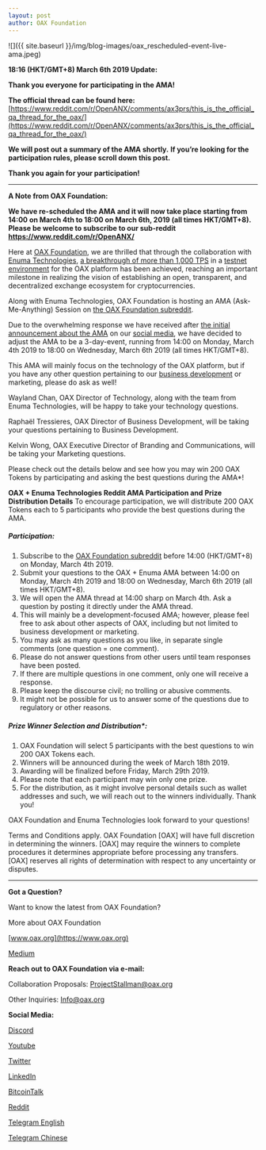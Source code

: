 ```yaml
---
layout: post
author: OAX Foundation
---
```

![]({{ site.baseurl }}/img/blog-images/oax_rescheduled-event-live-ama.jpeg)

**18:16 (HKT/GMT+8) March 6th 2019 Update:**

**Thank you everyone for participating in the AMA!**

**The official thread can be found here:** [https://www.reddit.com/r/OpenANX/comments/ax3prs/this_is_the_official_qa_thread_for_the_oax/](https://www.reddit.com/r/OpenANX/comments/ax3prs/this_is_the_official_qa_thread_for_the_oax/)

**We will post out a summary of the AMA shortly.** **If you’re looking for the participation rules, please scroll down this post.**

**Thank you again for your participation!**

-----

**A Note from OAX Foundation:**

**We have re-scheduled the AMA and it will now take place starting from 14:00 on March 4th to 18:00 on March 6th, 2019 (all times HKT/GMT+8). Please be welcome to subscribe to our sub-reddit https://www.reddit.com/r/OpenANX/**

Here at [OAX Foundation](https://www.oax.org/en), we are thrilled that through the collaboration with [Enuma Technologies](https://enuma.io), [a breakthrough of more than 1,000 TPS](https://medium.com/@OAX_Foundation/oax-reaches-major-technology-milestone-now-its-time-to-partner-up-20aaee18ddcd) in a [testnet environment](https://www.youtube.com/channel/UCSfVCytB5KKuuFOMEGE3rVg/?utm_source=Medium&utm_medium=Blog+post+link&utm_campaign=190211+OAX+Enuma+AMA) for the OAX platform has been achieved, reaching an important milestone in realizing the vision of establishing an open, transparent, and decentralized exchange ecosystem for cryptocurrencies.

Along with Enuma Technologies, OAX Foundation is hosting an AMA (Ask-Me-Anything) Session on [the OAX Foundation subreddit](https://www.reddit.com/r/OpenANX).

Due to the overwhelming response we have received after [the initial announcement about the AMA](https://www.reddit.com/r/OpenANX/comments/an8q35/got_a_burning_question_for_oax_heres_your/) on our [social media](https://twitter.com/OAX_Foundation), we have decided to adjust the AMA to be a 3-day-event, running from 14:00 on Monday, March 4th 2019 to 18:00 on Wednesday, March 6th 2019 (all times HKT/GMT+8).

This AMA will mainly focus on the technology of the OAX platform, but if you have any other question pertaining to our [business development](https://www.linkedin.com/authwall?trk=gf&trkInfo=AQHNHvht3UsCFgAAAWr9j0CoGGIoS-DARgG8ToVKIxdZvVjbgqLv-1iYH6WJ3WuR7vzcXY16JuO2CcNutUeM0ksPCBeA6JbdfLYH5gmH1vnrQt0nUW9GTNp423dJQRCOxf5lbh8=&originalReferer=https://medium.com/@OAX_Foundation/oax-foundation-and-enuma-technologies-to-host-ama-on-reddit-8bafa0dd5b10&sessionRedirect=https%3A%2F%2Fwww.linkedin.com%2Fcompany%2Foax-foundation%2F) or marketing, please do ask as well!

Wayland Chan, OAX Director of Technology, along with the team from Enuma Technologies, will be happy to take your technology questions.

Raphaël Tressieres, OAX Director of Business Development, will be taking your questions pertaining to Business Development.

Kelvin Wong, OAX Executive Director of Branding and Communications, will be taking your Marketing questions.

Please check out the details below and see how you may win 200 OAX Tokens by participating and asking the best questions during the AMA*!

**OAX + Enuma Technologies Reddit AMA Participation and Prize Distribution Details**
To encourage participation, we will distribute 200 OAX Tokens each to 5 participants who provide the best questions during the AMA.

##### Participation:
1. Subscribe to the [OAX Foundation subreddit](https://www.reddit.com/r/OpenANX/) before 14:00 (HKT/GMT+8) on Monday, March 4th 2019.
2. Submit your questions to the OAX + Enuma AMA between 14:00 on Monday, March 4th 2019 and 18:00 on Wednesday, March 6th 2019 (all times HKT/GMT+8).
3. We will open the AMA thread at 14:00 sharp on March 4th. Ask a question by posting it directly under the AMA thread.
4. This will mainly be a development-focused AMA; however, please feel free to ask about other aspects of OAX, including but not limited to business development or marketing.
5. You may ask as many questions as you like, in separate single comments (one question = one comment).
6. Please do not answer questions from other users until team responses have been posted.
7. If there are multiple questions in one comment, only one will receive a response.
8. Please keep the discourse civil; no trolling or abusive comments.
9. It might not be possible for us to answer some of the questions due to regulatory or other reasons.

##### Prize Winner Selection and Distribution*:
1. OAX Foundation will select 5 participants with the best questions to win 200 OAX Tokens each.
2. Winners will be announced during the week of March 18th 2019.
3. Awarding will be finalized before Friday, March 29th 2019.
4. Please note that each participant may win only one prize.
5. For the distribution, as it might involve personal details such as wallet addresses and such, we will reach out to the winners individually. Thank you!

OAX Foundation and Enuma Technologies look forward to your questions!

Terms and Conditions apply. OAX Foundation [OAX] will have full discretion in determining the winners. [OAX] may require the winners to complete procedures it determines appropriate before processing any transfers. [OAX] reserves all rights of determination with respect to any uncertainty or disputes.

---

**Got a Question?**

Want to know the latest from OAX Foundation?

More about OAX Foundation

[www.oax.org](https://www.oax.org)

[Medium](https://medium.com/@OAX_Foundation)  
  

**Reach out to OAX Foundation via e-mail:**

Collaboration Proposals: [ProjectStallman@oax.org](ProjectStallman@oax.org)

Other Inquiries: [Info@oax.org](Info@oax.org)

**Social Media:**

[Discord](https://discordapp.com/invite/ZH5YHkb)

[Youtube](https://bit.ly/2Bvsk73)

[Twitter](https://twitter.com/OAX_Foundation)

[LinkedIn](https://www.linkedin.com/company/oax-foundation/)

[BitcoinTalk](http://bitcointalk.org/index.php?topic=1943946)

[Reddit](https://www.reddit.com/r/OpenANX/)

[Telegram English](https://t.me/openanxteam)

[Telegram Chinese](https://t.me/oax_cn)
